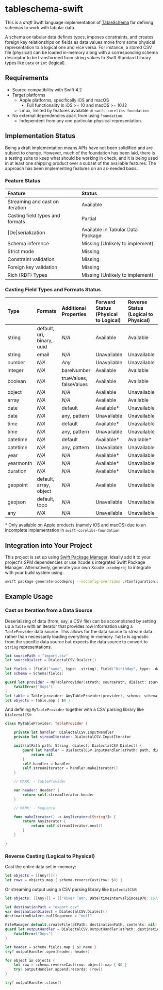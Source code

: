 # tableschema-swift
This is a *draft* Swift language implementation of [TableSchema](https://frictionlessdata.io/specs/table-schema/) for defining schemas to work with tabular data.

A schema on tabular data defines types, imposes constraints, and creates foreign key relationships on fields as data values move from some physical representation to a logical one and vice versa. For instance, a stored CSV file (physical) can be loaded in-memory along with a corresponding schema descriptor to be transformed from string values to Swift Standard Library types like `Date` or `Int` (logical).

## Requirements
 * Source compatibility with Swift 4.2
 * Target platforms
    * Apple platforms, specifically iOS and macOS
       * Full functionality in iOS >= 10 and macOS >= 10.12
    * Linux, limited by features available in `swift-corelibs-foundation`
 * No external dependencies apart from using `Foundation`.
    * Independent from any one particular physical representation.

## Implementation Status
Being a draft implementation means APIs have not been solidified and are subject to change. However, much of the foundation has been laid, there is a testing suite to keep what should be working in check, and it is being used in at least one shipping product over a subset of the available features. The approach has been implementing features on an as-needed basis.

### Feature Status
| Feature                         | Status                            |
|:--------------------------------|:----------------------------------|
| Streaming and cast on iteration | Available                         |
| Casting field types and formats | Partial                           |
| [De]serialization               | Available in Tabular Data Package |
| Schema inference                | Missing (Unlikely to implement)   |
| Strict mode                     | Missing                           |
| Constraint validation           | Missing                           |
| Foreign key validation          | Missing                           |
| Rich (RDF) Types                | Missing (Unlikely to implement)   |

### Casting Field Types and Formats Status
| Type      | Formats                    | Additional Properties   | Forward Status (Physical to Logical) | Reverse Status (Logical to Physical) |
|:----------|:---------------------------|:------------------------|:-------------------------------------|:-------------------------------------|
| string    | default, uri, binary, uuid | *N/A*                   | Available                            | Available                            |
| string    | email                      | *N/A*                   | Unavailable                          | Unavailable                          |
| number    | *N/A*                      | *Any*                   | Unavailable                          | Unavailable                          |
| integer   | *N/A*                      | bareNumber              | Available                            | Available                            |
| boolean   | *N/A*                      | trueValues, falseValues | Available                            | Available                            |
| object    | *N/A*                      | *N/A*                   | Available                            | Unavailable                          |
| array     | *N/A*                      | *N/A*                   | Available                            | Available                            |
| date      | *N/A*                      | default                 | Available*                           | Unavailable                          |
| date      | *N/A*                      | any, pattern            | Unavailable                          | Unavailable                          |
| time      | *N/A*                      | default                 | Available*                           | Unavailable                          |
| time      | *N/A*                      | any, pattern            | Unavailable                          | Unavailable                          |
| datetime  | *N/A*                      | default                 | Available*                           | Available*                           |
| datetime  | *N/A*                      | any, pattern            | Unavailable                          | Unavailable                          |
| year      | *N/A*                      | *N/A*                   | Available*                           | Unavailable                          |
| yearmonth | *N/A*                      | *N/A*                   | Available*                           | Unavailable                          |
| duration  | *N/A*                      | *N/A*                   | Available*                           | Unavailable                          |
| geopoint  | default, array, object     | *N/A*                   | Available                            | Unavailable                          |
| geojson   | default, topo              | *N/A*                   | Unavailable                          | Unavailable                          |
| any       | *N/A*                      | *N/A*                   | Unavailable                          | Unavailable                          |

\* Only available on Apple products (namely iOS and macOS) due to an incomplete implementation in `swift-corelibs-foundation`

## Integration into Your Project
This project is set up using [Swift Package Manager](https://swift.org/package-manager/). Ideally add it to your project's SPM dependencies or use Xcode's integrated Swift Package Manager. Alternatively, generate your own Xcode `.xcodeproj` to integrate with your build system using:

```bash
swift package generate-xcodeproj --xcconfig-overrides ./Configuration.xcconfig
```

## Example Usage

### Cast on Iteration from a Data Source
Deserializing of data (from, say, a CSV file) can be accomplished by setting up a `Table` with an iterator that provides row information using a `TableProvider` data source. This allows for the data source to stream data rather than necessarily loading everything in-memory. `Table` is agnostic from the specific data source but expects the data source to convert to `String` representations.

```swift
let sourcePath = "import.csv"
let sourceDialect = DialectalCSV.Dialect()

let fields = [Field("name", type: .string), Field("birthday", type: .date)]
let schema = Schema(fields)

guard let provider = MyTableProvider(atPath: sourcePath, dialect: sourceDialect) else {
    fatalError("Oops")
}
let table = Table(provider: AnyTableProvider(provider), schema: schema)
let objects = table.map { $0 }
```

And defining `MyTableProvider` together with a CSV parsing library like `DialectalCSV`:

```swift
class MyTableProvider: TableProvider {

    private let handler: DialectalCSV.InputHandler
    private let streamIterator: DialectalCSV.InputIterator

    init?(atPath path: String, dialect: DialectalCSV.Dialect) {
        guard let handler = DialectalCSV.InputHandler(atPath: path, dialect: dialect) else {
            return nil
        }
        self.handler = handler
        self.streamIterator = handler.makeIterator()
    }

    // MARK: - TableProvider

    var header: Header? {
        return self.streamIterator.header
    }

    // MARK: - Sequence

    func makeIterator() -> AnyIterator<[String?]> {
        return AnyIterator {
            return self.streamIterator.next()
        }
    }

}
```

### Reverse Casting (Logical to Physical)

Cast the entire data set in-memory:

```swift
let objects = [[Any?]]()
let rows = objects.map { schema.reverseCast(row: $0) }
```

Or streaming output using a CSV parsing library like `DialectalCSV`:

```swift
let objects: [[Any?]] = [["River Tam", Date(timeIntervalSince1970: 16725225600)],["Simon Tam", nil]]

let destinationPath = "export.csv"
var destinationDialect = DialectalCSV.Dialect()
destinationDialect.nullSequence = "null"

FileManager.default.createFile(atPath: destinationPath, contents: nil)
guard let outputHandler = DialectalCSV.OutputHandler(atPath: destinationPath, dialect: destinationDialect) else {
    fatalError("Oops")
}

let header = schema.fields.map { $0.name }
try? outputHandler.open(header: header)

for object in objects {
    let row = schema.reverseCast(row: object).map { $0 }
    try? outputHandler.append(records: [row])
}

try? outputHandler.close()
```
